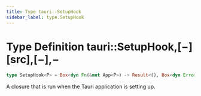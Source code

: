 ```yaml
---
title: Type tauri::SetupHook
sidebar_label: type.SetupHook
---
```


# Type Definition tauri::SetupHook,\[−]\[src],\[−],−

```rs
type SetupHook<P> = Box<dyn Fn(&mut App<P>) -> Result<(), Box<dyn Error + Send>> + Send>;
```

A closure that is run when the Tauri application is setting up.
